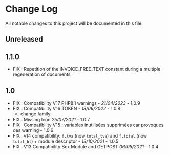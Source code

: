 # Change Log
All notable changes to this project will be documented in this file.

## Unreleased

## 1.1.0
- FIX : Repetition of the INVOICE_FREE_TEXT constant during a multiple regeneration of documents


## 1.0

- FIX : Compatibility V17 PHP8.1 warnings - *21/04/2023* - 1.0.9
- FIX : Compatibility V16 TOKEN - *13/06/2022* - 1.0.8  
  - change family
- FIX : Missing Icon  *25/07/2021* - 1.0.7
- FIX : Compatibility V15 : variables inutilisées supprimées car provoques des warning - 1.0.6
- FIX : v14 compatibility: `f.tva` (now `total_tva`) and `f.total` (now `total_ht`)
  \+ module descriptor - *13/10/2021* - 1.0.5
- FIX : V13 Compatibility Box Module and GETPOST *06/05/2021* - 1.0.4

